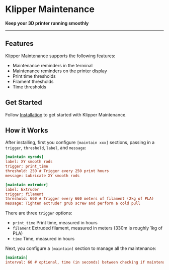 # Klipper Maintenance

**Keep your 3D printer running smoothly**

---

## Features

Klipper Maintenance supports the following features:

- Maintenance reminders in the terminal
- Maintenance reminders on the printer display
- Print time thresholds
- Filament thresholds
- Time thresholds

## Get Started

Follow [Installation](install.md) to get started with Klipper Maintenance.

## How it Works

After installing, first you configure `[maintain xxx]` sections, passing in a `trigger`, `threshold`, `label`, and `message`:

```cfg
[maintain xyrods]
label: XY smooth rods
trigger: print_time
threshold: 250 # Trigger every 250 print hours
message: Lubricate XY smooth rods

[maintain extruder]
label: Extruder
trigger: filament
threshold: 660 # Trigger every 660 meters of filament (2kg of PLA)
message: Tighten extruder grub screw and perform a cold pull
```

There are three `trigger` options:

- `print_time` Print time, measured in hours
- `filament` Extruded filament, measured in meters (330m is roughly 1kg of PLA)
- `time` Time, measured in hours

Next, you configure a `[maintain]` section to manage all the maintenance:

```cfg
[maintain]
interval: 60 # optional, time (in seconds) between checking if maintenance is due (default is 60)
```